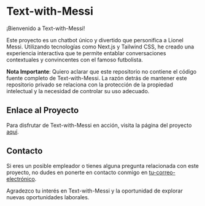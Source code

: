 # Text-with-Messi

¡Bienvenido a Text-with-Messi!

Este proyecto es un chatbot único y divertido que personifica a Lionel Messi. Utilizando tecnologías como Next.js y Tailwind CSS, he creado una experiencia interactiva que te permite entablar conversaciones contextuales y convincentes con el famoso futbolista.

**Nota Importante**: Quiero aclarar que este repositorio no contiene el código fuente completo de Text-with-Messi. La razón detrás de mantener este repositorio privado se relaciona con la protección de la propiedad intelectual y la necesidad de controlar su uso adecuado.

## Enlace al Proyecto

Para disfrutar de Text-with-Messi en acción, visita la página del proyecto [aquí](enlace-a-tu-pagina-del-proyecto).

## Contacto

Si eres un posible empleador o tienes alguna pregunta relacionada con este proyecto, no dudes en ponerte en contacto conmigo en [tu-correo-electrónico](mailto:tu-correo@dominio.com).

Agradezco tu interés en Text-with-Messi y la oportunidad de explorar nuevas oportunidades laborales.
